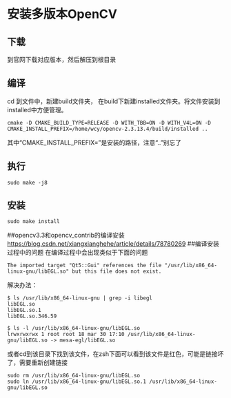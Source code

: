 # 安装多版本OpenCV

## 下载
到官网下载对应版本，然后解压到根目录

## 编译

cd 到文件中，新建build文件夹， 在build下新建installed文件夹。将文件安装到installed中方便管理。

```
cmake -D CMAKE_BUILD_TYPE=RELEASE -D WITH_TBB=ON -D WITH_V4L=ON -D CMAKE_INSTALL_PREFIX=/home/wcy/opencv-2.3.13.4/build/installed .. 
```
其中“CMAKE_INSTALL_PREFIX=”是安装的路径，注意“..”别忘了

## 执行
```
sudo make -j8
```

## 安装
```
sudo make install
```

##opencv3.3和opencv_contrib的编译安装
https://blog.csdn.net/xiangxianghehe/article/details/78780269
##编译安装过程中的问题
在编译过程中会出现类似于下面的问题
```
The imported target "Qt5::Gui" references the file "/usr/lib/x86_64-linux-gnu/libEGL.so" but this file does not exist.
```
解决办法：
```
$ ls /usr/lib/x86_64-linux-gnu | grep -i libegl
libEGL.so 
libEGL.so.1 
libEGL.so.346.59

$ ls -l /usr/lib/x86_64-linux-gnu/libEGL.so
lrwxrwxrwx 1 root root 18 mar 30 17:10 /usr/lib/x86_64-linux-gnu/libEGL.so -> mesa-egl/libEGL.so
```
或者cd到该目录下找到该文件，在zsh下面可以看到该文件是红色，可能是链接坏了，需要重新创建链接
```
sudo rm /usr/lib/x86_64-linux-gnu/libEGL.so
sudo ln /usr/lib/x86_64-linux-gnu/libEGL.so.1 /usr/lib/x86_64-linux-gnu/libEGL.so
```